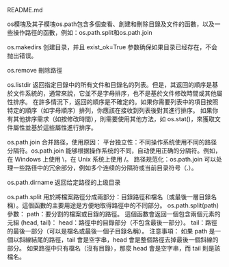 README.md

os模塊及其子模塊os.path包含多個查看、創建和刪除目錄及文件的函數，以及一些操作路徑的函數，例如：os.path.split和os.path.join


os.makedirs
创建目录，并且 exist_ok=True 参数确保如果目录已经存在，不会抛出错误。


os.remove
刪除路徑


os.listdir
返回指定目錄中的所有文件和目錄名的列表。但是，其返回的順序是基於文件系統的，通常來說，它並不是字母排序，也不是基於文件修改時間或其他屬性排序。
在許多情況下，返回的順序是不確定的。如果你需要列表中的項目按照特定的順序（如字母順序）排列，你應該在接收到列表後對其進行排序。
如果你有其他排序需求（如按修改時間），則需要使用其他方法，如 os.stat()，來獲取文件屬性並基於這些屬性進行排序。


os.path.join
合并路径，使用原因：
平台独立性：不同操作系统使用不同的路径分隔符。os.path.join 能够根据操作系统的不同，自动使用正确的分隔符。例如，在 Windows 上使用 \，在 Unix 系统上使用 /。
路径规范化：os.path.join 可以处理一些路径中的冗余部分，例如多个连续的分隔符或当前目录符号（.）。


os.path.dirname
返回给定路径的上级目录


os.path.split
用於將檔案路徑分成兩部分：目錄路徑和檔名（或最後一層目錄名稱）。這個函數的主要用途是方便地取得路徑中的不同部分。
os.path.split(path)
參數：
path：要分割的檔案或目錄的路徑。
這個函數會返回一個包含兩個元素的元組 (head, tail)：
head：路徑中的目錄部分（不包含最後一部分）。
tail：路徑的最後一部分（可以是檔名或最後一個子目錄名稱）。
注意事項：
如果 path 是一個以斜線結尾的路徑，tail 會是空字串，head 會是整個路徑去掉最後一個斜線的部分。
如果路徑中只有檔名（沒有目錄），那麼 head 會是空字串，而 tail 則是該檔名。